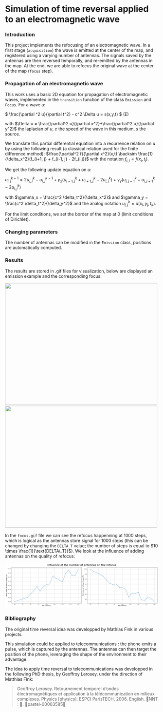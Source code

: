 # Simulation of time reversal applied to an electromagnetic wave

### Introduction 

This project implements the refocusing of an electromagnetic wave. In a first stage (`acquisition`) the wave is emitted at the center of the map, and registered using a varying number of antennas. The signals saved by the antennas are then reversed temporally, and re-emitted by the antennas in the map. At the end, we are able to refocus the original wave at the center of the map (`focus` step).


### Propagation of an electromagnetic wave
This work uses a basic 2D equation for propagation of electromagnetic waves, implemented in the `transition` function of the class `Emission` and `Focus`. For a wave $`u`$:

$`
\frac{\partial ^2 u}{\partial t^2} - c^2 \Delta u = s(x,y,t)
`$ (E)

with $`\Delta u = \frac{\partial^2 u}{\partial x^2}+\frac{\partial^2 u}{\partial y^2}`$ the laplacian of $`u`$, $`c`$ the speed of the wave in this medium, $`s`$ the source. 

We translate this partial differential equation into a recurrence relation on $`u`$ by using the following result (a classical relation used for the finite difference method): 
$`\frac{\partial^2 f}{\partial x^2}(x,t) \backsim \frac{1}{\delta_x^2}(f_{i+1, j} + f_{i-1, j} - 2f_{i,j})`$ with the notation $`f_{i,j} = f(x_i, t_j)`$. 

We get the following update equation on $`u`$:

$`
u_{i,j}^{k+1} = 2u_{i,j}^{k} - u_{i,j}^{k-1} + \gamma_x(u_{i-1,j}^k + u_{i+1,j}^k - 2 u_{i,j}^k) + \gamma_y (u_{i,j-1}^k + u_{i,j+1}^k - 2u_{i,j}^k)
`$

with $`\gamma_x = \frac{c^2 \delta_t^2}{\delta_x^2}`$ and $`\gamma_y = \frac{c^2 \delta_t^2}{\delta_y^2}`$ and the analog notation $`u_{i,j}^k = u(x_i, y_j, t_k)`$.

For the limit conditions, we set the border of the map at 0 (limit conditions of Dirichlet).

### Changing parameters

The number of antennas can be modified in the `Emission` class, positions are automatically computed.



### Results

The results are stored in .gif files for visualization, below are displayed an emission example and the corresponding focus:

<img src="https://github.com/nastassiatardy/time-reversal/blob/main/emission.gif" width="500" height="400" /> <img src="https://github.com/nastassiatardy/time-reversal/blob/main/focus.gif" width="500" height="400" />

In the `focus.gif` file we can see the refocus happenning at 1000 steps, which is logical as the antennas store signal for 1000 steps (this can be changed by changing the `DELTA_T` value; the number of steps is equal to $`10 \times \frac{1}{\text{DELTA\_T}}`$).
We look at the influence of adding antennas on the quality of refocus:

![My Image](https://github.com/nastassiatardy/time-reversal/blob/main/mean_std.png)

### Bibliography

The original time reversal idea was developped by Mathias Fink in various projects.

This simulation could be applied to telecommunications : the phone emits a pulse, which is captured by the antennas. The antennas can then target the position of the phone, leveraging the shape of the environment to their advantage. 

The idea to apply time reversal to telecommunications was developped in the following PhD thesis, by Geoffroy Lerosey, under the direction of Matthias Fink:

> Geoffroy Lerosey. Retournement temporel d’ondes électromagnétiques et application à la télécommunication en milieux complexes. Physics [physics]. ESPCI ParisTECH, 2006. English. ￿NNT : ￿. ￿pastel-00003585￿

